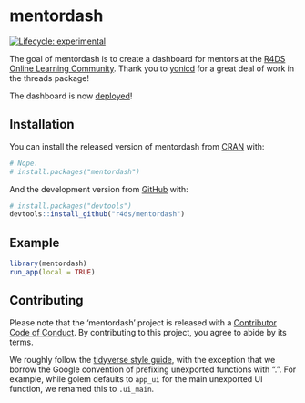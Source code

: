 
<!-- README.md is generated from README.Rmd. Please edit that file -->

# mentordash

<!-- badges: start -->

[![Lifecycle:
experimental](https://img.shields.io/badge/lifecycle-experimental-orange.svg)](https://www.tidyverse.org/lifecycle/#experimental)
<!-- badges: end -->

The goal of mentordash is to create a dashboard for mentors at the [R4DS
Online Learning Community](https://www.rfordatasci.com/). Thank you to
[yonicd](https://github.com/yonicd/threads/) for a great deal of work in
the threads package\!

The dashboard is now [deployed](http://r4ds.io/mentordash)\!

## Installation

You can install the released version of mentordash from
[CRAN](https://CRAN.R-project.org) with:

``` r
# Nope.
# install.packages("mentordash")
```

And the development version from [GitHub](https://github.com/) with:

``` r
# install.packages("devtools")
devtools::install_github("r4ds/mentordash")
```

## Example

``` r
library(mentordash)
run_app(local = TRUE)
```

## Contributing

Please note that the ‘mentordash’ project is released with a
[Contributor Code of Conduct](CODE_OF_CONDUCT.md). By contributing to
this project, you agree to abide by its terms.

We roughly follow the [tidyverse style
guide](https://style.tidyverse.org/), with the exception that we borrow
the Google convention of prefixing unexported functions with “.”. For
example, while golem defaults to `app_ui` for the main unexported UI
function, we renamed this to `.ui_main`.
